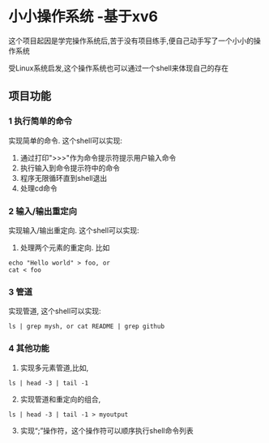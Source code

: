# 小小操作系统 -基于xv6

这个项目起因是学完操作系统后,苦于没有项目练手,便自己动手写了一个小小的操作系统

受Linux系统启发,这个操作系统也可以通过一个shell来体现自己的存在

## 项目功能
### 1 执行简单的命令

实现简单的命令. 这个shell可以实现:
1. 通过打印">>>"作为命令提示符提示用户输入命令
2. 执行输入到命令提示符中的命令
3. 程序无限循环直到shell退出
4. 处理cd命令
### 2 输入/输出重定向

实现输入/输出重定向. 这个shell可以实现:
1. 处理两个元素的重定向. 比如
~~~
echo "Hello world" > foo, or
cat < foo
~~~

### 3 管道
实现管道, 这个shell可以实现:
~~~
ls | grep mysh, or cat README | grep github
~~~

### 4 其他功能
1. 实现多元素管道,比如,
~~~
ls | head -3 | tail -1
~~~
2. 实现管道和重定向的组合,
~~~
ls | head -3 | tail -1 > myoutput
~~~
3. 实现“;”操作符，这个操作符可以顺序执行shell命令列表

